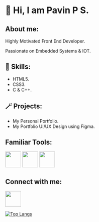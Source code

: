  <h1>👋 Hi, I am Pavin P S.</h1>

<h2>About me:</h2>
<p>Highly Motivated Front End Developer.</p>
<p>Passionate on Embedded Systems & IOT.</p>

<h2> 🎯 Skills:</h2>
<p>
  <ul>
    <li>HTML5.</li>
    <li>CSS3.</li>
    <li>C & C++.</li>
  </ul>
</p>

<h2>🪄 Projects:</h2>
<p>
  <ul>
    <li>My Personal Portfolio.</li>
    <li>My Portfolio UI/UX Design using Figma.</li>
  </ul>
</p>

<h2>Familiar Tools:</h2>
<img src="https://github.com/Pavin-PS/Pavin-PS/assets/84218190/67b52afb-dd32-4c35-9746-f98be3c14998" width="50px">

<img src="https://github.com/Pavin-PS/Pavin-PS/assets/84218190/d123181c-31fd-496a-b61b-dbf688d09472" width="50px">

<img src="https://github.com/Pavin-PS/Pavin-PS/assets/84218190/f1c93948-9f2e-47ac-951e-2f34ce83943f" width="50px">


<h2>Connect with me:</h2>
<a href="https://www.linkedin.com/in/pavin-p-s-50559518a/"><img src="https://github.com/Pavin-PS/Pavin-PS/assets/84218190/6a52191d-95d2-4839-822f-9af5b6e94a9d"width="50px"> </a>

[![Top Langs](https://github-readme-stats-git-masterrstaa-rickstaa.vercel.app/api/top-langs/?username=Pavin_PS)](https://github.com/Pavin-PS/github-readme-stats)

